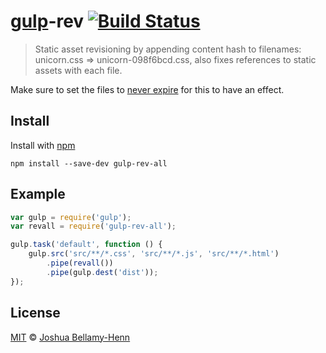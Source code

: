 # [gulp](https://github.com/wearefractal/gulp)-rev [![Build Status](https://travis-ci.org/smysnk/gulp-rev-all.png?branch=master)](https://travis-ci.org/smysnk/gulp-rev-all)

> Static asset revisioning by appending content hash to filenames: unicorn.css => unicorn-098f6bcd.css,  also fixes references to static assets with each file.

Make sure to set the files to [never expire](http://developer.yahoo.com/performance/rules.html#expires) for this to have an effect.

## Install

Install with [npm](https://npmjs.org/package/gulp-rev-all)

```
npm install --save-dev gulp-rev-all
```

## Example

```js
var gulp = require('gulp');
var revall = require('gulp-rev-all');

gulp.task('default', function () {
    gulp.src('src/**/*.css', 'src/**/*.js', 'src/**/*.html')
        .pipe(revall())
        .pipe(gulp.dest('dist'));
});
```


## License

[MIT](http://opensource.org/licenses/MIT) © [Joshua Bellamy-Henn](http://www.psidox.com)